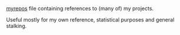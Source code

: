 [myrepos](https://myrepos.branchable.com/) file containing references to (many
of) my projects.

Useful mostly for my own reference, statistical purposes and general stalking.
